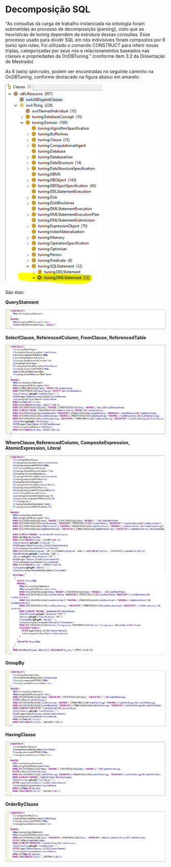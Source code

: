 # Decomposição SQL

"As consultas da carga de trabalho instanciada na ontologia foram submetidas ao processo de decomposição (parsing), visto que as heurísticas de tuning
dependem da estrutura dessas consultas. Esse processo usado para dividir SQL
em nós indivisíveis foram compostos por 6 (seis) spin:rules. Foi utilizado o comando CONSTRUCT para inferir novas triplas, categorizadas por seus nós e
relacionamentos baseados nas classes e propriedades da OnDBTuning." (conforme item 3.2 da Dissertação de Mestrado)

As 6 (seis) *spin:rules*, podem ser encontradas no seguinte caminho na OnDBTuning, conforme destacado na figura abaixo em amarelo:

<img src="../image/caminhoRegra.PNG">


São elas:

**QueryStatment**

<img src="../image/querystatment.PNG">

**SelectClause, ReferencedColumn, FromClause, ReferencedTable**

<img src="../image/select.PNG">

**WhereClause,ReferencedColumn, CompositeExpression, AtomicExpression, Literal**

<img src="../image/whereclause.PNG">
<img src="../image/whereclause2.PNG">

**GroupBy**

<img src="../image/groupby.PNG">

**HavingClause**

<img src="../image/having.PNG">

**OrderByClause**

<img src="../image/order.PNG">